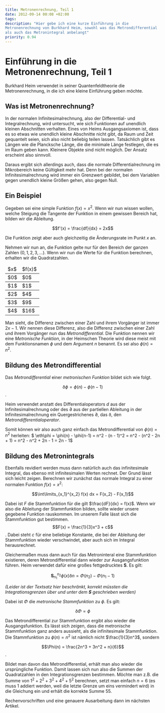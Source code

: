 ```yaml
---
title: Metronenrechnung, Teil 1
date: 2012-09-14 00:08 +02:00
tags:
description: "Hier gebe ich eine kurze Einführung in die
Metronenrechnung von Burkhard Heim, sowohl was das Metrondifferential
als auch das Metronintegral anbelangt"
priority: 0.94
---
```


# Einführung in die Metronenrechnung, Teil 1

Burkhard Heim verwendet in seiner Quantenfeldtheorie die
Metronenrechnung, in die ich eine kleine Einführung geben möchte.

## Was ist Metronenrechnung?

In der normalen Infinitesimalrechnung, also der Differential- und
Integralrechnung, wird untersucht, wie sich Funktionen auf unendlich
kleinen Abschnitten verhalten. Eines von Heims Ausgangsaxiomen ist, dass
es so etwas wie unendlich kleine Abschnitte nicht gibt, da Raum und Zeit
gequantelt seien, sich also nicht beliebig teilen lassen. Tatsächlich
gibt es Längen wie die Plancksche Länge, die die minimale Länge
festlegen, die es im Raum geben kann. Kleinere Objekte sind nicht
möglich. Der Ansatz erscheint also sinnvoll. 

Daraus ergibt sich allerdings auch, dass die normale
Differentialrechnung im Mikrobereich keine Gültigkeit mehr hat. Denn bei
der normalen Infinitesimalrechnung wird immer ein Grenzwert gebildet,
bei dem Variablen gegen unendlich kleine Größen gehen, also gegen Null.

## Ein Beispiel

Gegeben sei eine simple Funktion $f(x) = x^2$. Wenn wir nun wissen
wollen, welche Steigung die Tangente der Funktion in einem gewissen
Bereich hat, bilden wir die Ableitung.

$$f'(x) = \frac{df}{dx} = 2x$$

Die Funktion zeigt aber auch gleichzeitig die Änderungsrate im Punkt $x$
an.

Nehmen wir nun an, die Funktion gelte nur für den Bereich der
ganzen Zahlen ($0,1, 2, 3, ...$). Wenn wir nun die Werte für die
Funktion berechnen, erhalten wir die Quadratzahlen.

<table class="table">
  <thead><tr><td>$x$</td><td>$f(x)$</td></tr></thead>
  <tbody><tr><td>$0$</td><td>$0$</td></tr></tbody>
  <tbody><tr><td>$1$</td><td>$1$</td></tr></tbody>
  <tbody><tr><td>$2$</td><td>$4$</td></tr></tbody>
  <tbody><tr><td>$3$</td><td>$9$</td></tr></tbody>
  <tbody><tr><td>$4$</td><td>$16$</td></tr></tbody>
</table>

Man sieht, die Differenz zwischen einer Zahl und ihrem Vorgänger ist
immer $2x-1$. Wir nennen diese Differenz, also die Differenz zwischen
einer Zahl und ihrem Vorgänger nun das <i>Metrondifferential</i>. Die
Funktion nennen wir eine <i>Metronische Funktion</i>, in der Heimschen
Theorie wird diese meist mit dem Funktionsnamen $\phi$ und dem Argument
$n$ benannt. Es sei also $\phi(n)=n^2$.

## Bildung des Metrondifferential

Das <i>Metrondifferential</i> einer <i>metronischen Funktion</i> bildet
sich wie folgt.

$$\eth\phi = \phi(n) - \phi(n-1)$$.

Heim verwendet anstatt des Differentialoperators $d$ aus der
Infinitesimalrechnung oder des $\partial$ aus der partiellen Ableitung
in der Infinitesimalrechnung ein Quergestrichenes $\partial$, das
$\eth$, den <i>Metrondifferentialoperator</i>.

Somit können wir also auch ganz einfach das Metrondifferential 
von $\phi(n) = n^2$ herleiten: $ \eth\phi = \phi(n) - \phi(n-1) = 
n^2 - (n - 1)^2 = n^2 - (n^2 - 2n + 1) = n^2 - n^2 + 2n - 1 = 2n - 1$

## Bildung des Metronintegrals

Ebenfalls revidiert werden muss dann natürlich auch das infinitesimale
Integral, das ebenso mit infinitesimalen Werten rechnet. Der Grund lässt
sich leicht zeigen. Berechnen wir zunächst das normale Integral zu
einer normalen Funktion $f(x) = x^2$:

$$\int\limits_{x_1}^{x_2} f(x) dx = F(x_2) - F(x_1)$$

Dabei ist $F$ die Stammfunktion für die gilt $\frac{dF}{dx} = f(x)$.
Wenn wir also die Ableitung der Stammfunktion bilden, sollte wieder
unsere gegebene Funktion rauskommen. Im unserem Falle lässt sich die
Stammfunktion gut bestimmen. $$F(x) = \frac{1}{3}x^3 + c$$. Dabei steht
$c$ für eine beliebige Konstante, die bei der Ableitung der
Stammfunktion wieder verschwindet, aber auch sich im Integral
herausrechnet.

Gleichermaßen muss dann auch für das Metroninteral eine Stammfunktion
existieren, deren Metrondifferential dann wieder zur Ausgangsfunktion
führen. Heim verwendet dafür eine großes fettgedrucktes
$\boldsymbol{S}$. Es gilt:

$$\boldsymbol{S}_{n_1}^{n_2} \phi(x) \eth n = \Phi(n_2) - \Phi(n_1 - 1)$$

<i>(Leider ist der Textsatz hier beschränkt, korrekt müssten die
Integrationsgrenzen über und unter dem $\boldsymbol{S}$ geschrieben
werden)</i>

Dabei ist $\Phi$ die <i>metronische Stammfunktion</i> zu $\phi$. Es
gilt:

$$\eth\Phi = \phi$$

Das Metrondifferential zur Stammfunktion ergibt also wieder die
Ausgangsfunktion. Es lässt sich zeigen, dass die metronische
Stammfunktion ganz anders aussieht, als die infinitesimale
Stammfunktion. Die Stammfunktion zu $\phi(n) = n^2$ ist nämlich nicht
$\frac{1}{3}n^3$, sondern

$$\Phi(n) = \frac{2n^3 + 3n^2 + n}{6}$$.

Bildet man davon das Metrondifferential, erhält man also wieder die
ursprüngliche Funktion. Damit lassen sich nun also die Summen der
Quadratzahlen in den Integrationsgrenzen bestimmen. Möchte man z.B. die
Summe von $1^2 + 2^2 + 3^2 + 4^2 + 5^2$ berechnen, setzt man einfach
$n=6$ (es muss $1$ addiert werden, weil die letzte Grenze um eins
vermindert wird) in die Gleichung ein und erhält die korrekte Summe
$55$.

Rechenvorschriften und eine genauere Ausarbeitung dann im nächsten
Artikel.
